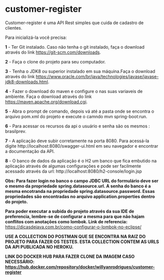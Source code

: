 # customer-register

Customer-register é uma API Rest simples que cuida de cadastro de clientes.

Para inicializá-la você precisa:

**1** - Ter Git instalado. Caso não tenha o git instalado, faça o download através do link https://git-scm.com/downloads.

**2** - Faça o clone do projeto para seu computador.

**3** - Tenha o JDK8 ou superior instalado em sua máquina.Faça o download através do link https://www.oracle.com/br/java/technologies/javase/javase-jdk8-downloads.html.

**4** - Fazer o download do maven e configure o nas suas variaveis de ambiente. Faça o download através do link https://maven.apache.org/download.cgi.

**5** - Abra o prompt de comando, depois vá até a pasta onde se encontra o arquivo pom.xml do projeto e execute o camndo mvn spring-boot:run.

**6** - Para acessar os recursos da api o usuário e senha são os mesmos : brasilprev.

**7** - A aplicação deve subir corretamente na porta 8080. Para acessá-la digite http://localhost:8080/swagger-ui.html em seu navegador e encontrar a documentação da API.

**8** - O banco de dados da aplicação é o H2 um banco que fica embutido na aplicação através de algumas configurações e pode ser facilmente acessado através da url: http://localhost:8080/h2-console/login.jsp

**Obs:  Para fazer login no banco o campo JDBC URL do formulário deve ser o mesmo da propriedade spring.datasource.url. A senha do banco é a mesma encotranda na propriedade spring.datasource.password. Essas propriedades são encontradas no arquivo application.properties dentro do projeto.**

**Para poder executar a subida do projeto através da sua IDE de preferencia, lembre-se de configurar a mesma para que não hajam conflitos com anotações como lombok. Link de referencia:** https://dicasdejava.com.br/como-configurar-o-lombok-no-eclipse/

**USE A COLLECTION DO POSTMAN QUE SE ENCONTRA NA RAIZ DO PROJETO PARA FAZER OS TESTES. ESTA COLLECTION CONTEM AS URLS DA API PUBLICADA NO HEROKU.**

**LINK DO DOCKER HUB PARA FAZER CLONE DA IMAGEM CASO NECESSÁRIO: https://hub.docker.com/repository/docker/willyanrodrigues/customer-register**





